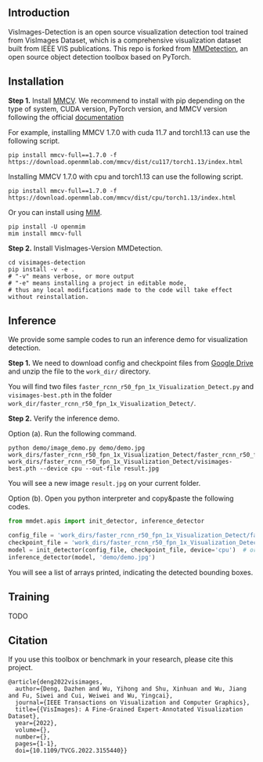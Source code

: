 ## Introduction

VisImages-Detection is an open source visualization detection tool trained from VisImages Dataset, which is a comprehensive visualization dataset built from IEEE VIS publications.
This repo is forked from [MMDetection](https://github.com/open-mmlab/mmdetection), an open source object detection toolbox based on PyTorch. 

## Installation

**Step 1.** Install [MMCV](https://github.com/open-mmlab/mmcv). 
We recommend to install with pip  depending on the type of system, CUDA version, PyTorch version, and MMCV version following the official [documentation](https://mmcv.readthedocs.io/en/latest/get_started/installation.html#install-mmcv-full)

For example, installing MMCV 1.7.0 with cuda 11.7 and torch1.13 can use the following script.
```shell
pip install mmcv-full==1.7.0 -f https://download.openmmlab.com/mmcv/dist/cu117/torch1.13/index.html
```
Installing MMCV 1.7.0 with cpu and torch1.13 can use the following script.
```shell
pip install mmcv-full==1.7.0 -f https://download.openmmlab.com/mmcv/dist/cpu/torch1.13/index.html
```

Or you can install using [MIM](https://github.com/open-mmlab/mim).
```shell
pip install -U openmim
mim install mmcv-full
```

**Step 2.** Install VisImages-Version MMDetection.

```shell
cd visimages-detection
pip install -v -e .
# "-v" means verbose, or more output
# "-e" means installing a project in editable mode,
# thus any local modifications made to the code will take effect without reinstallation.
```

## Inference
We provide some sample codes to run an inference demo for visualization detection.

**Step 1.** We need to download config and checkpoint files from [Google Drive](https://drive.google.com/file/d/1xi62-MxjivDjBAzHxL7OCghH9xOOzaiq/view?usp=sharing) and unzip the file to the `work_dir/` directory.

You will find two files `faster_rcnn_r50_fpn_1x_Visualization_Detect.py` and `visimages-best.pth` in the folder `work_dir/faster_rcnn_r50_fpn_1x_Visualization_Detect/`.

**Step 2.** Verify the inference demo.

Option (a). Run the following command.

```shell
python demo/image_demo.py demo/demo.jpg work_dirs/faster_rcnn_r50_fpn_1x_Visualization_Detect/faster_rcnn_r50_fpn_1x_Visualization_Detect.py work_dirs/faster_rcnn_r50_fpn_1x_Visualization_Detect/visimages-best.pth --device cpu --out-file result.jpg
```

You will see a new image `result.jpg` on your current folder.

Option (b). Open you python interpreter and copy&paste the following codes.

```python
from mmdet.apis import init_detector, inference_detector

config_file = 'work_dirs/faster_rcnn_r50_fpn_1x_Visualization_Detect/faster_rcnn_r50_fpn_1x_Visualization_Detect.py'
checkpoint_file = 'work_dirs/faster_rcnn_r50_fpn_1x_Visualization_Detect/visimages-best.pth'
model = init_detector(config_file, checkpoint_file, device='cpu')  # or device='cuda:0'
inference_detector(model, 'demo/demo.jpg')
```

You will see a list of arrays printed, indicating the detected bounding boxes.

## Training
TODO

## Citation

If you use this toolbox or benchmark in your research, please cite this project.

```
@article{deng2022visimages,
  author={Deng, Dazhen and Wu, Yihong and Shu, Xinhuan and Wu, Jiang and Fu, Siwei and Cui, Weiwei and Wu, Yingcai},
  journal={IEEE Transactions on Visualization and Computer Graphics}, 
  title={{VisImages}: A Fine-Grained Expert-Annotated Visualization Dataset}, 
  year={2022},
  volume={},
  number={},
  pages={1-1},
  doi={10.1109/TVCG.2022.3155440}}
```
